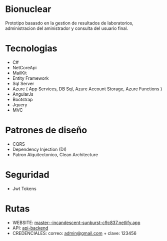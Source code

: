 # Bionuclear
Prototipo basasdo en la gestion de resultados de laboratorios, administracion del aministrador y consulta del usuario final.

# Tecnologias
* C#
* NetCoreApi
* MailKit
* Entity Framework
* Sql Server
* Azure ( App Services, DB Sql, Azure Account Storage, Azure Functions )
* AngularJs
* Bootstrap
* Jquery
* MVC


# Patrones de diseño
* CQRS
* Dependency Injection (DI)
* Patron Alquitectonico, Clean Architecture

# Seguridad
* Jwt Tokens

# Rutas
* WEBSITE: [master--incandescent-sunburst-c9c837.netlify.app](https://master--incandescent-sunburst-c9c837.netlify.app/#!/)
* API: [api-backend](https://bionuclearapi.azurewebsites.net/swagger/index.html)
* CREDENCIALES: correo: admin@gmail.com + clave: 123456
